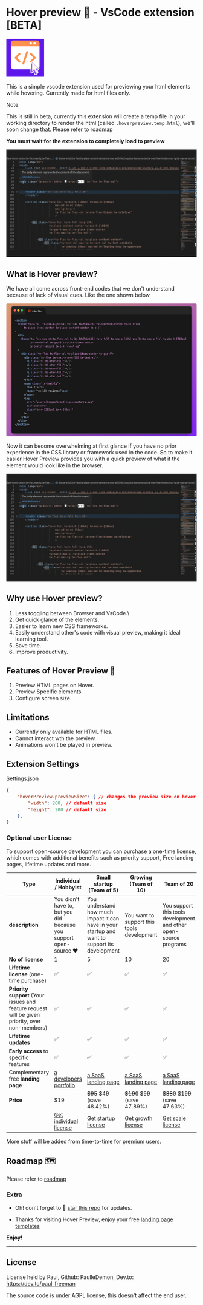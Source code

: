 # Hover preview 🚀 - VsCode extension [BETA] 

<p>
    <img src="https://raw.githubusercontent.com/PaulleDemon/Hover-Preview/main/icons/hover-preview.png" width="100" height="100" alt="preview">
</p>

This is a simple vscode extension used for previewing your html elements while hovering.
Currently made for html files only.

>[!NOTE]
This is still in beta, currently this extension will create a temp file in your working directory to render the html (called `.hoverpreview.temp.html`), we'll soon change that. Please refer to [roadmap](roadmap.md)

**You must wait for the extension to completely load to preview** 

![preview](https://raw.githubusercontent.com/PaulleDemon/Hover-Preview/main/documentation/images/preview.gif)

## What is Hover preview?

We have all come across front-end codes that we don't understand because of lack of visual cues. Like the
one shown below

<p>
    <img src="https://raw.githubusercontent.com/PaulleDemon/Hover-Preview/main/documentation/images/code.png" width="550" height="350" alt="preview">
</p>


Now it can become overwhelming at first glance if you have no prior experience in the CSS library or framework used in the code. So to make it easier Hover Preview provides you with a quick preview of what it the element would look like in the browser.

![preview](https://raw.githubusercontent.com/PaulleDemon/Hover-Preview/main/documentation/images/preview.gif)

## Why use Hover preview?
1. Less toggling between Browser and VsCode.\
2. Get quick glance of the elements.
3. Easier to learn new CSS frameworks.
4. Easily understand other's code with visual preview, making it ideal learning tool.
5. Save time.
6. Improve productivity.

## Features of Hover Preview 🌟
1. Preview HTML pages on Hover.
2. Preview Specific elements.
3. Configure screen size.

## Limitations
* Currently only available for HTML files.
* Cannot interact wth the preview.
* Animations won't be played in preview.

## Extension Settings

Settings.json
```json
{
    "hoverPreview.previewSize": { // changes the preview size on hover tooltip
        "width": 200, // default size
        "height": 200 // default size
    },
}

```

### Optional user License

To support open-source development you can purchase a one-time license, which comes with additional 
benefits such as priority support, Free landing pages, lifetime updates and more.

| Type                                                                                              | Individual / Hobbyist                                              | Small startup (Team of 5)                                                                       | Growing (Team of 10)                                     | Team of 20                                                         |
|---------------------------------------------------------------------------------------------------|--------------------------------------------------------------------|-------------------------------------------------------------------------------------------------|----------------------------------------------------------|--------------------------------------------------------------------|
| **description**                                                                                   | You didn't have to, but you did because you  support open-source ❤️ | You understand how much impact it can have in  your startup and want to support its development | You want to support this tools development               | You support this tools development and  other open-source programs |
| **No of license**                                                                                 | 1                                                                  | 5                                                                                               | 10                                                       | 20                                                                 |
| **Lifetime license** (one-time  purchase)                                                         | ✅                                                                  | ✅                                                                                               | ✅                                                        | ✅                                                                  |
| **Priority support** (Your issues and  feature request will be given  priority, over non-members) | ✅                                                                  | ✅                                                                                               | ✅                                                        | ✅                                                                  |
| **Lifetime updates**                                                                              | ✅                                                                  | ✅                                                                                               | ✅                                                        | ✅                                                                  |
| **Early access** to specific features                                                             | ✅                                                                  | ✅                                                                                               | ✅                                                        | ✅                                                                  |
| Complementary free **landing page**                                                               | [a developers portfolio](https://jamie-dev-portfolio.netlify.app/) | [a SaaS landing page](https://ai-code.netlify.app/)                                             | [a SaaS landing page](https://ai-code.netlify.app/)      | [a SaaS landing page](https://ai-code.netlify.app/)                |
| **Price**                                                                                         | $19                                                                | ~~$95~~ $49 (save 48.42%)                                                                       | ~~$190~~ $99 (save 47.89%)                               | ~~$380~~ $199 (save 47.63%)                                        |
|                                                                                                   | [Get individual license](https://foxcraft.gumroad.com/l/hover-preview)           | [Get startup license](https://foxcraft.gumroad.com/l/hover-preview)                          | [Get growth license](https://foxcraft.gumroad.com/l/hover-preview) | [Get scale license](https://foxcraft.gumroad.com/l/hover-preview)           |

More stuff will be added from time-to-time for premium users.

## Roadmap 🗺️

Please refer to [roadmap](roadmap.md) 


### Extra

* Oh! don't forget to 🌟 [star this repo](https://github.com/PaulleDemon/Hover-Preview) for updates.

* Thanks for visiting Hover Preview, enjoy your free [landing page templates](https://github.com/PaulleDemon/landing-pages)


**Enjoy!**

---

## License
License held by Paul, Github: PaulleDemon, Dev.to: https://dev.to/paul_freeman

The source code is under AGPL license, this doesn't affect the end user. 

